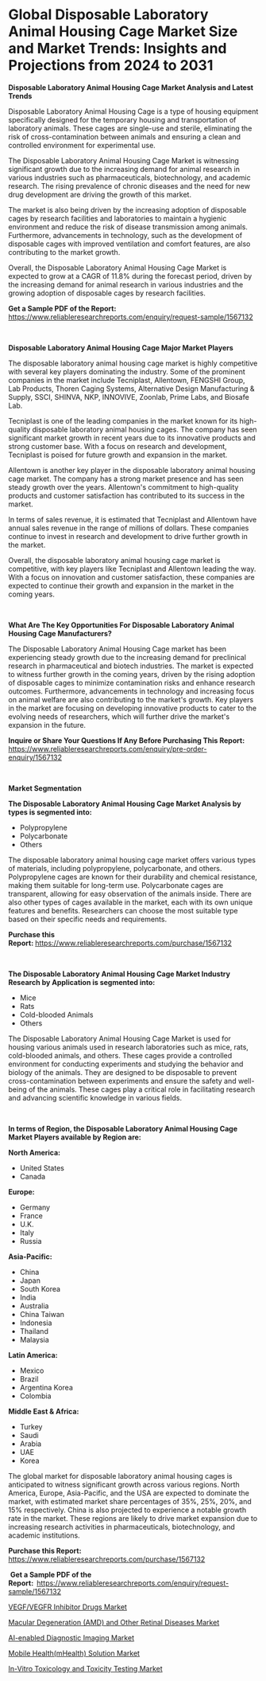 <p><h1>Global Disposable Laboratory Animal Housing Cage Market Size and Market Trends: Insights and Projections from 2024 to 2031</h1></p><p><strong>Disposable Laboratory Animal Housing Cage Market Analysis and Latest Trends</strong></p>
<p><p>Disposable Laboratory Animal Housing Cage is a type of housing equipment specifically designed for the temporary housing and transportation of laboratory animals. These cages are single-use and sterile, eliminating the risk of cross-contamination between animals and ensuring a clean and controlled environment for experimental use.</p><p>The Disposable Laboratory Animal Housing Cage Market is witnessing significant growth due to the increasing demand for animal research in various industries such as pharmaceuticals, biotechnology, and academic research. The rising prevalence of chronic diseases and the need for new drug development are driving the growth of this market.</p><p>The market is also being driven by the increasing adoption of disposable cages by research facilities and laboratories to maintain a hygienic environment and reduce the risk of disease transmission among animals. Furthermore, advancements in technology, such as the development of disposable cages with improved ventilation and comfort features, are also contributing to the market growth.</p><p>Overall, the Disposable Laboratory Animal Housing Cage Market is expected to grow at a CAGR of 11.8% during the forecast period, driven by the increasing demand for animal research in various industries and the growing adoption of disposable cages by research facilities.</p></p>
<p><strong>Get a Sample PDF of the Report:&nbsp;</strong> <a href="https://www.reliableresearchreports.com/enquiry/request-sample/1567132">https://www.reliableresearchreports.com/enquiry/request-sample/1567132</a></p>
<p>&nbsp;</p>
<p><strong>Disposable Laboratory Animal Housing Cage Major Market Players</strong></p>
<p><p>The disposable laboratory animal housing cage market is highly competitive with several key players dominating the industry. Some of the prominent companies in the market include Tecniplast, Allentown, FENGSHI Group, Lab Products, Thoren Caging Systems, Alternative Design Manufacturing & Supply, SSCI, SHINVA, NKP, INNOVIVE, Zoonlab, Prime Labs, and Biosafe Lab.</p><p>Tecniplast is one of the leading companies in the market known for its high-quality disposable laboratory animal housing cages. The company has seen significant market growth in recent years due to its innovative products and strong customer base. With a focus on research and development, Tecniplast is poised for future growth and expansion in the market.</p><p>Allentown is another key player in the disposable laboratory animal housing cage market. The company has a strong market presence and has seen steady growth over the years. Allentown's commitment to high-quality products and customer satisfaction has contributed to its success in the market.</p><p>In terms of sales revenue, it is estimated that Tecniplast and Allentown have annual sales revenue in the range of millions of dollars. These companies continue to invest in research and development to drive further growth in the market.</p><p>Overall, the disposable laboratory animal housing cage market is competitive, with key players like Tecniplast and Allentown leading the way. With a focus on innovation and customer satisfaction, these companies are expected to continue their growth and expansion in the market in the coming years.</p></p>
<p>&nbsp;</p>
<p><strong>What Are The Key Opportunities For Disposable Laboratory Animal Housing Cage Manufacturers?</strong></p>
<p><p>The Disposable Laboratory Animal Housing Cage market has been experiencing steady growth due to the increasing demand for preclinical research in pharmaceutical and biotech industries. The market is expected to witness further growth in the coming years, driven by the rising adoption of disposable cages to minimize contamination risks and enhance research outcomes. Furthermore, advancements in technology and increasing focus on animal welfare are also contributing to the market's growth. Key players in the market are focusing on developing innovative products to cater to the evolving needs of researchers, which will further drive the market's expansion in the future.</p></p>
<p><strong>Inquire or Share Your Questions If Any Before Purchasing This Report:</strong> <a href="https://www.reliableresearchreports.com/enquiry/pre-order-enquiry/1567132">https://www.reliableresearchreports.com/enquiry/pre-order-enquiry/1567132</a></p>
<p>&nbsp;</p>
<p><strong>Market Segmentation</strong></p>
<p><strong>The Disposable Laboratory Animal Housing Cage Market Analysis by types is segmented into:</strong></p>
<p><ul><li>Polypropylene</li><li>Polycarbonate</li><li>Others</li></ul></p>
<p><p>The disposable laboratory animal housing cage market offers various types of materials, including polypropylene, polycarbonate, and others. Polypropylene cages are known for their durability and chemical resistance, making them suitable for long-term use. Polycarbonate cages are transparent, allowing for easy observation of the animals inside. There are also other types of cages available in the market, each with its own unique features and benefits. Researchers can choose the most suitable type based on their specific needs and requirements.</p></p>
<p><strong>Purchase this Report:&nbsp;</strong><a href="https://www.reliableresearchreports.com/purchase/1567132">https://www.reliableresearchreports.com/purchase/1567132</a></p>
<p>&nbsp;</p>
<p><strong>The Disposable Laboratory Animal Housing Cage Market Industry Research by Application is segmented into:</strong></p>
<p><ul><li>Mice</li><li>Rats</li><li>Cold-blooded Animals</li><li>Others</li></ul></p>
<p><p>The Disposable Laboratory Animal Housing Cage Market is used for housing various animals used in research laboratories such as mice, rats, cold-blooded animals, and others. These cages provide a controlled environment for conducting experiments and studying the behavior and biology of the animals. They are designed to be disposable to prevent cross-contamination between experiments and ensure the safety and well-being of the animals. These cages play a critical role in facilitating research and advancing scientific knowledge in various fields.</p></p>
<p>&nbsp;</p>
<p><strong>In terms of Region, the Disposable Laboratory Animal Housing Cage Market Players available by Region are:</strong></p>
<p>
    <p> <strong> North America: </strong>
        <ul>
            <li>United States</li>
            <li>Canada</li>
        </ul>
        </p> 
    <p> <strong> Europe: </strong>
        <ul>
            <li>Germany</li>
            <li>France</li>
            <li>U.K.</li>
            <li>Italy</li>
            <li>Russia</li>
        </ul>
        </p> 
    <p> <strong> Asia-Pacific: </strong>
        <ul>
            <li>China</li>
            <li>Japan</li>
            <li>South Korea</li>
            <li>India</li>
            <li>Australia</li>
            <li>China Taiwan</li>
            <li>Indonesia</li>
            <li>Thailand</li>
            <li>Malaysia</li>
        </ul>
        </p> 
    <p> <strong> Latin America: </strong>
        <ul>
            <li>Mexico</li>
            <li>Brazil</li>
            <li>Argentina Korea</li>
            <li>Colombia</li>
        </ul>
        </p> 
    <p> <strong> Middle East & Africa: </strong>
        <ul>
            <li>Turkey</li>
            <li>Saudi</li>
            <li>Arabia</li>
            <li>UAE</li>
            <li>Korea</li>
        </ul>
    </p>
    </p>
<p><p>The global market for disposable laboratory animal housing cages is anticipated to witness significant growth across various regions. North America, Europe, Asia-Pacific, and the USA are expected to dominate the market, with estimated market share percentages of 35%, 25%, 20%, and 15% respectively. China is also projected to experience a notable growth rate in the market. These regions are likely to drive market expansion due to increasing research activities in pharmaceuticals, biotechnology, and academic institutions.</p></p>
<p><strong>Purchase this Report: </strong><a href="https://www.reliableresearchreports.com/purchase/1567132">https://www.reliableresearchreports.com/purchase/1567132</a></p>
<p>&nbsp;<strong>Get a Sample PDF of the Report:&nbsp;&nbsp;</strong><a href="https://www.reliableresearchreports.com/enquiry/request-sample/1567132">https://www.reliableresearchreports.com/enquiry/request-sample/1567132</a></p>
<p><strong></strong></p>
<p><p><a href="https://medium.com/@leliajewess/vegf-vegfr-inhibitor-drugs-market-report-reveals-the-latest-trends-and-growth-opportunities-of-this-fd1358e38ece">VEGF/VEGFR Inhibitor Drugs Market</a></p><p><a href="https://medium.com/@mariliehowe/macular-degeneration-amd-and-other-retinal-diseases-market-share-evolution-and-market-growth-8247a7811671">Macular Degeneration (AMD) and Other Retinal Diseases Market</a></p><p><a href="https://medium.com/@leliajewess/ai-enabled-diagnostic-imaging-market-analysis-and-sze-forecasted-for-period-from-2024-to-2031-355c5b830302">AI-enabled Diagnostic Imaging Market</a></p><p><a href="https://medium.com/@mariliehowe/decoding-mobile-health-mhealth-solution-market-metrics-market-share-trends-and-growth-patterns-57b6998e757d">Mobile Health(mHealth) Solution Market</a></p><p><a href="https://medium.com/@leliajewess/in-vitro-toxicology-and-toxicity-testing-nbsp-market-focuses-on-market-share-size-and-projected-dae4ebfe399b">In-Vitro Toxicology and Toxicity Testing Market</a></p></p>